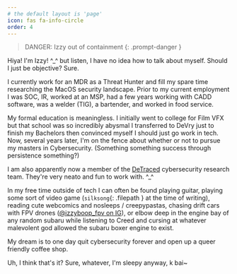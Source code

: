 ```yaml
---
# the default layout is 'page'
icon: fas fa-info-circle
order: 4
---
```


> DANGER: Izzy out of containment
{: .prompt-danger }

Hiya! I'm Izzy! ^_^ but listen, I have no idea how to talk about myself. Should I just be objective? Sure.

I currently work for an MDR as a Threat Hunter and fill my spare time researching the MacOS security landscape. Prior to my current employment I was SOC, IR, worked at an MSP, had a few years working with CADD software, was a welder (TIG), a bartender, and worked in food service. 

My formal education is meaningless. I initially went to college for Film VFX but that school was so incredibly abysmal I transferred to DeVry just to finish my Bachelors then convinced myself I should just go work in tech. Now, several years later, I'm on the fence about whether or not to pursue my masters in Cybersecurity. (Something something success through persistence something?)

I am also apparently now a member of the [DeTraced](https://detraced.org) cybersecurity research team. They're very neato and fun to work with. ^_^

In my free time outside of tech I can often be found playing guitar, playing some sort of video game (`silksong`{: .filepath } at the time of writing), reading cute webcomics and nosleeps / creepypastas, chasing drift cars with FPV drones ([@izzyboop_fpv on IG](https://www.instagram.com/izzyboop_fpv/)), or elbow deep in the engine bay of any random subaru while listening to Creed and cursing at whatever malevolent god allowed the subaru boxer engine to exist. 

My dream is to one day quit cybersecurity forever and open up a queer friendly coffee shop. 

Uh, I think that's it? Sure, whatever, I'm sleepy anyway, k bai~
